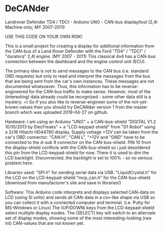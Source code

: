 # DeCANder
Landrover Defender TD4 / TDCI - Arduino UNO - CAN-bus display/tool (2,4l Machine only; MY 2007-2011)

USE THIS CODE ON YOUR OWN RISK!

This is a small project for creating a display for additional information from the CAN-bus of a Land Rover Defender with the Ford "TD4" / "TDCI" / "duratorq" 2,4l engine. (MY 2007 - 2011) This classical 4x4 has a CAN-bus connection between the dashboard and the engine control unit (ECU).

The primary idea is not to send messages to the CAN bus (i.e. standard OBD requests) but only to read and interpret the messages from the bus that are being sent from the car's own instances. These messages are not documented whatsoever. Thus, this information has to be reverse-engineered for the CAN-bus traffic to make sense. However, most of the (interesting) data already could be recognized - some other data still is a mystery. =) So if you also like to reverse-engineer some of the not-yet-known values then you should try DeCANder version 1 from the master branch which was uploaded 2019-04-27 on github.

Hardware:
I am using an Arduino "UNO" + a CAN-bus-shield "DIGITAL V1.2 10/10/2013 by ElecFreaks" + a "LCD-keypad-shield" from "D1 Robot" using a 2x16 Hitachi HD44780 display. Supply voltage +12V can be taken from the car's OBD connector. "CAN H", "CAN L", "+12V and "GND" have to be connected to the d-sub 9 connector on the CAN-bus-shield. PIN 10 from the display-shield conflicts with the CAN-bus-shield so i just desoldered this pin from the LCD-keypad-shield for now. There it is used to dim the LCD backlight. Disconnected, the backlight is set to 100% - so no serious problem here.

Libraries used:
"SPI.h" for sending serial data via USB.
"LiquidCrystal.h" for the LCD on the LCD-keypad-shield
"mcp_can.h" for the CAN-bus-shield (download from manufacturer's site and save in libraries!)

Software:
This Arduino code interprets and displays selected CAN-data on LCD (using SI units) and sends all CAN-data in a csv-like shape via USB so you can collect it with a connected computer and terminal. (i.e. Putty for MS-Windows or Linux) The (UP/DOWN) keys from the LCD-keypad-shield select multiple display modes. The (SELECT) key will switch to an alternate set of display modes, showing some of the most interesting-looking (raw int) CAN-values that are not known yet.
